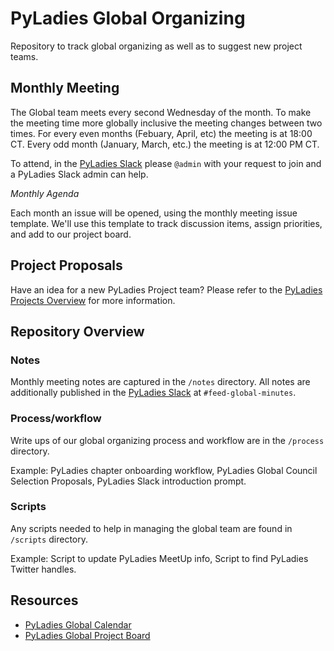 # PyLadies Global Organizing

Repository to track global organizing as well as to suggest new project teams.

## Monthly Meeting

The Global team meets every second Wednesday of the month. To make the meeting time more globally inclusive the meeting changes between two times. For every even months (Febuary, April, etc) the meeting is at 18:00 CT. Every odd month (January, March, etc.) the meeting is at 12:00 PM CT.

To attend, in the [PyLadies Slack](https://slackin.pyladies.com/) please `@admin` with your request to join and a PyLadies Slack admin can help.

_Monthly Agenda_

Each month an issue will be opened, using the monthly meeting issue template. We'll use this template to track discussion items, assign priorities, and add to our project board.

## Project Proposals

Have an idea for a new PyLadies Project team? Please refer to the [PyLadies Projects Overview](process/pyladies-projects-overview.md) for more information.

## Repository Overview

### Notes

Monthly meeting notes are captured in the `/notes` directory. All notes are additionally published in the [PyLadies Slack](https://slackin.pyladies.com/) at `#feed-global-minutes`.

### Process/workflow

Write ups of our global organizing process and workflow are in the `/process` directory. 

Example: PyLadies chapter onboarding workflow, PyLadies Global Council Selection Proposals, PyLadies Slack introduction prompt.

### Scripts

Any scripts needed to help in managing the global team are found in `/scripts` directory.

Example: Script to update PyLadies MeetUp info, Script to find PyLadies Twitter handles.

## Resources

- [PyLadies Global Calendar](https://calendar.google.com/calendar?cid=cHlmb3VuZC5vcmdfcDk3NDJrNnBrMGZjamQ2NW9scGpiY2F2NmNAZ3JvdXAuY2FsZW5kYXIuZ29vZ2xlLmNvbQ)
- [PyLadies Global Project Board](https://github.com/orgs/pyladies/projects/1)
